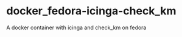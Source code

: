 docker_fedora-icinga-check_km
=============================

A docker container with icinga and check_km on fedora
